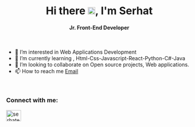 <h1 align="center">Hi there <img src="https://media.giphy.com/media/hvRJCLFzcasrR4ia7z/giphy.gif" width="20px">, I'm Serhat</h1>
<h4 align="center">Jr. Front-End Developer</h4>

<br />

- 👀 I’m interested in Web Applications Development
- 🌱 I’m currently learning , Html-Css-Javascript-React-Python-C#-Java
- 💞️ I’m looking to collaborate on Open source projects, Web applications.
- 📫 How to reach me <a href="mailto:serhatece16@gmail.com">Email</a>

<br />

<h3 align="left">Connect with me:</h3>
<p align="left">
<a href="https://www.linkedin.com/in/serhatece" target="blank"><img align="center" src="https://raw.githubusercontent.com/rahuldkjain/github-profile-readme-generator/master/src/images/icons/Social/linked-in-alt.svg" alt="serhatece" height="30" width="40" /></a>
</p>
